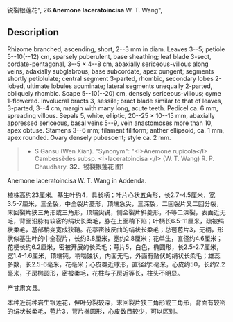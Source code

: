 锐裂银莲花",
26.**Anemone laceratoincisa** W. T. Wang",

## Description
Rhizome branched, ascending, short, 2--3 mm in diam. Leaves 3--5; petiole 5--10(--12) cm, sparsely puberulent, base sheathing; leaf blade 3-sect, cordate-pentagonal, 3--5 × 4--8 cm, abaxially sericeous-villous along veins, adaxially subglabrous, base subcordate, apex pungent; segments shortly petiolulate; central segment 3-parted, rhombic, secondary lobes 2-lobed, ultimate lobules acuminate; lateral segments unequally 2-parted, obliquely rhombic. Scape 5--10(--20) cm, densely sericeous-villous; cyme 1-flowered. Involucral bracts 3, sessile; bract blade similar to that of leaves, 3-parted, 3--4 cm, margin with many long, acute teeth. Pedicel ca. 6 mm, spreading villous. Sepals 5, white, elliptic, 20--25 × 10--15 mm, abaxially appressed sericeous, basal veins 5--9, vein anastomoses more than 10, apex obtuse. Stamens 3--6 mm; filament filiform; anther ellipsoid, ca. 1 mm, apex rounded. Ovary densely pubescent; style ca. 2 mm.

> * S Gansu (Wen Xian).
  "Synonym": "&lt;I&gt;Anemone rupicola&lt;/I&gt; Cambessèdes subsp. &lt;I&gt;laceratoincisa &lt;/I&gt; (W. T. Wang) R. P. Chaudhary.
**32．锐裂银莲花 图1**

Anemone laceratoincisa W. T. Wang in Addenda.

植株高约23厘米。基生叶约4，具长柄；叶片心状五角形，长2.7-4.5厘米，宽3.5-7厘米，三全裂，中全裂片菱形，顶端急尖，三深裂，二回裂片又二回分裂，末回裂片狭三角形或三角形，顶端尖锐，侧全裂片斜菱形，不等二深裂，表面近无毛，背面沿脉有较密的绢状长柔毛，脉在上面稍下陷；叶柄长6.5-11厘米，疏被绢状柔毛，基部稍变宽成狭鞘。花葶密被反曲的绢状长柔毛；总苞苞片3，无柄，形状似基生叶的中全裂片，长约3.8厘米，宽约2.8厘米；花单生，直径约4.6厘米；花梗长约6.2厘米，密被开展的长柔毛；萼片5，白色，椭圆形，长2.5-2.7厘米，宽1.4-1.6厘米，顶端钝，稍啮蚀状，内面无毛，外面有贴伏的绢状长柔毛；雄蕊多数，长2.5-6毫米，花毫米；心皮群近球形，直径约5毫米，心皮约50，长约2.2毫米，子房椭圆形，密被柔毛，花柱与子房近等长，柱头不明显。

产甘肃文县。

本种近前种岩生银莲花，但叶分裂较深，末回裂片狭三角形或三角形，背面有较密的绢状长柔毛，苞片3，萼片椭圆形，心皮数目较少，可以区别。
